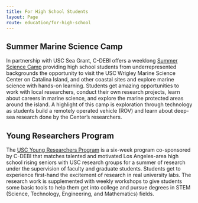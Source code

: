 ```yaml
---
title: For High School Students
layout: Page
route: education/for-high-school
---
```


## Summer Marine Science Camp

In partnership with USC Sea Grant, C-DEBI offers a weeklong [Summer Science Camp](http://dornsife.usc.edu/uscseagrant/summer-science-programs/) providing high school students from underrepresented backgrounds the opportunity to visit the USC Wrigley Marine Science Center on Catalina Island, and other coastal sites and explore marine science with hands-on learning. Students get amazing opportunities to work with local researchers, conduct their own research projects, learn about careers in marine science, and explore the marine protected areas around the island. A highlight of this camp is exploration through technology as students build a remotely operated vehicle (ROV) and learn about deep-sea research done by the Center’s researchers.

## Young Researchers Program

The [USC Young Researchers Program](http://youngresearchers.usc.edu/) is a six-week program co-sponsored by C-DEBI that matches talented and motivated Los Angeles-area high school rising seniors with USC research groups for a summer of research under the supervision of faculty and graduate students. Students get to experience first-hand the excitement of research in real university labs. The research work is supplemented with weekly workshops to give students some basic tools to help them get into college and pursue degrees in STEM (Science, Technology, Engineering, and Mathematics) fields.
